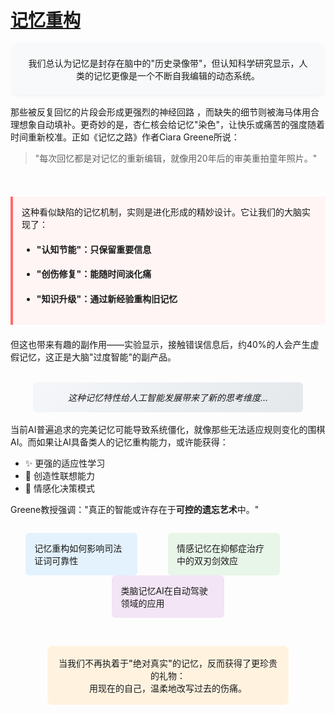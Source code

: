 # [记忆重构](https://github.com/jaaleng/jaaleng.github.io/issues/202)

<center>
<div style="max-width: 90%; margin: 0 auto; padding: 1.5em; background: #f8f9fa; border-radius: 8px; box-shadow: 0 2px 10px rgba(0,0,0,0.05);">
我们总认为记忆是封存在脑中的"历史录像带"，但认知科学研究显示，人类的记忆更像是一个不断自我编辑的动态系统。
</div>
</center>
<br>
<!--more-->
那些被反复回忆的片段会形成更强烈的神经回路 ，而缺失的细节则被海马体用合理想象自动填补。更奇妙的是，杏仁核会给记忆"染色"，让快乐或痛苦的强度随着时间重新校准。正如《记忆之路》作者Ciara Greene所说：

> "每次回忆都是对记忆的重新编辑，就像用20年后的审美重拍童年照片。"

<br>

<div style="background: #fff5f5; padding: 1em; border-left: 4px solid #ff6b6b; margin: 1.5em 0;">
这种看似缺陷的记忆机制，实则是进化形成的精妙设计。它让我们的大脑实现了：

-  #### "认知节能"：只保留重要信息

-  #### "创伤修复"：能随时间淡化痛

-  #### "知识升级"：通过新经验重构旧记忆
</div>

但这也带来有趣的副作用——实验显示，接触错误信息后，约40%的人会产生虚假记忆，这正是大脑"过度智能"的副产品。

<br>

<center>
<div style="max-width: 80%; padding: 1em; background: linear-gradient(135deg, #f5f7fa 0%, #e4e8eb 100%); border-radius: 6px; font-style: italic;">
这种记忆特性给人工智能发展带来了新的思考维度...
</div>
</center>
<br>
当前AI普遍追求的完美记忆可能导致系统僵化，就像那些无法适应规则变化的围棋AI。而如果让AI具备类人的记忆重构能力，或许能获得：

- ✨ 更强的适应性学习
- 🎨 创造性联想能力
- 💞 情感化决策模式

Greene教授强调："真正的智能或许存在于**可控的遗忘艺术**中。"
<br>
<div style="display: flex; justify-content: space-around; flex-wrap: wrap; margin: 2em 0;">
  <div style="width: 30%; padding: 1em; background: #e3f2fd; border-radius: 6px;">记忆重构如何影响司法证词可靠性</div>
  <div style="width: 30%; padding: 1em; background: #e8f5e9; border-radius: 6px;">情感记忆在抑郁症治疗中的双刃剑效应</div>

<br><br>
  <div style="width: 30%; padding: 1em; background: #f3e5f5; border-radius: 6px;">类脑记忆AI在自动驾驶领域的应用</div>
</div>
<br>
<center>
<div style="max-width: 70%; padding: 1.2em; background: #fff3e0; border-radius: 8px; font-weight: 500;">
当我们不再执着于"绝对真实"的记忆，反而获得了更珍贵的礼物：<br>
用现在的自己，温柔地改写过去的伤痛。
</div>
</center>